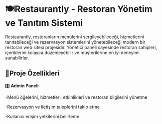 # 🍽️Restaurantly - Restoran Yönetim ve Tanıtım Sistemi

Restaurantly, restoranların menülerini sergileyebileceği, hizmetlerini tanıtabileceği ve rezervasyon sistemlerini yönetebileceği modern bir restoran web sitesi projesidir. Yönetici paneli sayesinde restoran sahipleri, içeriklerini kolayca düzenleyebilir ve müşterilerine en iyi deneyimi sunabilirler.

## 🚀Proje Özellikleri
🎛️ **Admin Paneli**

-Menü öğelerini, hizmetleri, etkinlikleri ve restoran bilgilerini yönetme

-Rezervasyon ve iletişim taleplerini takip etme

-Kullanıcı erişim yetkilerini belirleme

